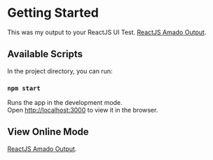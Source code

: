 # Getting Started

This was my output to your ReactJS UI Test. [ReactJS Amado Output](https://github.com/facebook/create-react-app).

## Available Scripts

In the project directory, you can run:

### `npm start`

Runs the app in the development mode.\
Open [http://localhost:3000](http://localhost:3000) to view it in the browser.

## View Online Mode

[ReactJS Amado Output](https://facebook.github.io/create-react-app/docs/getting-started).
